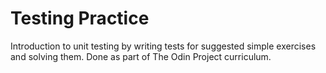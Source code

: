 # Testing Practice

Introduction to unit testing by writing tests for suggested simple exercises and
solving them.
Done as part of The Odin Project curriculum.
